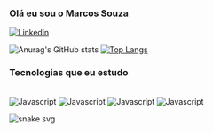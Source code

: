### Olá eu sou o Marcos Souza

[![Linkedin](https://img.shields.io/badge/LinkedIn-0077B5?style=for-the-badge&logo=linkedin&logoColor=white)](https://www.linkedin.com/in/marcos-souza-a298a9209/)

![Anurag's GitHub stats](https://github-readme-stats.vercel.app/api?username=marcos2872&show_icons=true&theme=dark)
[![Top Langs](https://github-readme-stats.vercel.app/api/top-langs/?username=marcos2872&show_icons=true&theme=dark)](https://github.com/marcos2872/github-readme-stats)


### Tecnologias que eu estudo

<div style="display: inline_block"><br/>
 <img  alt="Javascript" src="https://img.shields.io/badge/JavaScript-F7DF1E?style=for-the-badge&logo=javascript&logoColor=black">
 <img  alt="Javascript" src="https://img.shields.io/badge/HTML5-E34F26?style=for-the-badge&logo=html5&logoColor=white">
 <img  alt="Javascript" src="https://img.shields.io/badge/CSS3-1572B6?style=for-the-badge&logo=css3&logoColor=white">
 <image alineg=center alt="Javascript" src="https://img.shields.io/badge/React-20232A?style=for-the-badge&logo=react&logoColor=61DAFB" />
 
 ![snake svg](https://github.com/grupoTrybers/grupoTrybers/blob/output/github-contribution-grid-snake.svg)
 	
